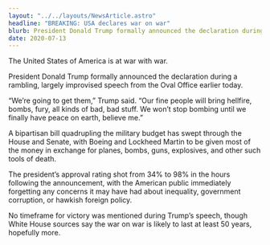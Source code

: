 ```yaml
---
layout: "../../layouts/NewsArticle.astro"
headline: "BREAKING: USA declares war on war"
blurb: President Donald Trump formally announced the declaration during a rambling, largely improvised speech from the Oval Office earlier today.
date: 2020-07-13
---
```


The United States of America is at war with war.

President Donald Trump formally announced the declaration during a rambling, largely improvised speech from the Oval Office earlier today.

“We’re going to get them,” Trump said. “Our fine people will bring hellfire, bombs, fury, all kinds of bad, bad stuff. We won’t stop bombing until we finally have peace on earth, believe me.”

A bipartisan bill quadrupling the military budget has swept through the House and Senate, with Boeing and Lockheed Martin to be given most of the money in exchange for planes, bombs, guns, explosives, and other such tools of death.

The president’s approval rating shot from 34% to 98% in the hours following the announcement, with the American public immediately forgetting any concerns it may have had about inequality, government corruption, or hawkish foreign policy.

No timeframe for victory was mentioned during Trump’s speech, though White House sources say the war on war is likely to last at least 50 years, hopefully more.
